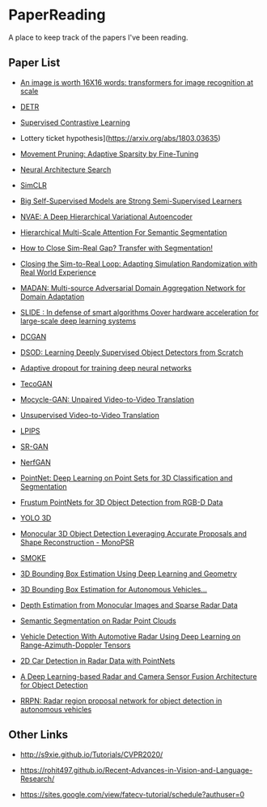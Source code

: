 # PaperReading

A place to keep track of the papers I've been reading.

## Paper List

* [An image is worth 16X16 words:
transformers for image recognition at scale](https://openreview.net/pdf?id=YicbFdNTTy)

* [DETR](https://arxiv.org/pdf/2005.12872.pdf)

* [Supervised Contrastive Learning](https://arxiv.org/pdf/2004.11362.pdf)

* Lottery ticket hypothesis](https://arxiv.org/abs/1803.03635)

* [Movement Pruning: Adaptive Sparsity by Fine-Tuning](https://arxiv.org/pdf/2005.07683.pdf)

* [Neural Architecture Search](https://arxiv.org/pdf/1808.05377.pdf)

* [SimCLR](https://arxiv.org/pdf/2002.05709.pdf)

* [Big Self-Supervised Models are Strong Semi-Supervised Learners](https://arxiv.org/pdf/2006.10029.pdf)

* [NVAE: A Deep Hierarchical Variational Autoencoder](https://arxiv.org/pdf/2007.03898.pdf)

* [Hierarchical Multi-Scale Attention For Semantic
Segmentation](https://arxiv.org/pdf/2005.10821.pdf)

* [How to Close Sim-Real Gap? Transfer with
Segmentation!](https://arxiv.org/pdf/2005.07695.pdf)

* [Closing the Sim-to-Real Loop:
Adapting Simulation Randomization with Real World Experience](https://arxiv.org/pdf/1810.05687.pdf)

* [MADAN: Multi-source Adversarial Domain
Aggregation Network for Domain Adaptation](https://arxiv.org/abs/2003.00820)

* [SLIDE : In defense of smart algorithms Oover hardware acceleration for large-scale deep learning systems](https://arxiv.org/pdf/1903.03129.pdf)

* [DCGAN](https://arxiv.org/pdf/1511.06434.pdf)

* [DSOD: Learning Deeply Supervised Object Detectors from Scratch](https://arxiv.org/abs/1708.01241)

* [Adaptive dropout for training deep neural networks](https://papers.nips.cc/paper/5032-adaptive-dropout-for-training-deep-neural-networks.pdf)

* [TecoGAN](https://arxiv.org/pdf/1811.09393.pdf)

* [Mocycle-GAN: Unpaired Video-to-Video Translation](https://arxiv.org/pdf/1908.09514.pdf)

* [Unsupervised Video-to-Video Translation](https://arxiv.org/pdf/1806.03698.pdf)

* [LPIPS](https://arxiv.org/pdf/1801.03924.pdf)

* [SR-GAN](https://arxiv.org/pdf/1609.04802.pdf)

* [NerfGAN](https://arxiv.org/pdf/2008.02268.pdf)

* [PointNet: Deep Learning on Point Sets for 3D Classification and Segmentation](https://arxiv.org/abs/1612.00593)

* [Frustum PointNets for 3D Object Detection from RGB-D Data](https://arxiv.org/pdf/1711.08488.pdf)

* [YOLO 3D](https://arxiv.org/pdf/1808.02350.pdf)

* [Monocular 3D Object Detection Leveraging Accurate Proposals
and Shape Reconstruction - MonoPSR](https://arxiv.org/pdf/1904.01690.pdf)

* [SMOKE](https://arxiv.org/pdf/2002.10111.pdf)

* [3D Bounding Box Estimation Using Deep Learning and Geometry](https://arxiv.org/pdf/1612.00496.pdf)

* [3D Bounding Box Estimation for Autonomous Vehicles...](https://arxiv.org/ftp/arxiv/papers/1909/1909.01867.pdf)

* [Depth Estimation from Monocular Images and Sparse Radar Data](https://arxiv.org/pdf/2010.00058.pdf)

* [Semantic Segmentation on Radar Point Clouds](https://ieeexplore.ieee.org/document/8455344)

* [Vehicle Detection With Automotive Radar Using Deep Learning on Range-Azimuth-Doppler Tensors](https://openaccess.thecvf.com/content_ICCVW_2019/papers/CVRSUAD/Major_Vehicle_Detection_With_Automotive_Radar_Using_Deep_Learning_on_Range-Azimuth-Doppler_ICCVW_2019_paper.pdf)

* [2D Car Detection in Radar Data with PointNets](https://arxiv.org/abs/1904.08414)

* [A Deep Learning-based Radar and Camera Sensor Fusion Architecture for Object Detection](https://www.astyx.com/fileadmin/redakteur/dokumente/Automotive_Radar_Dataset_for_Deep_learning_Based_3D_Object_Detection.PDF)

* [RRPN: Radar region proposal network for object detection in autonomous vehicles](https://arxiv.org/abs/1905.00526)

## Other Links

* http://s9xie.github.io/Tutorials/CVPR2020/

* https://rohit497.github.io/Recent-Advances-in-Vision-and-Language-Research/

* https://sites.google.com/view/fatecv-tutorial/schedule?authuser=0